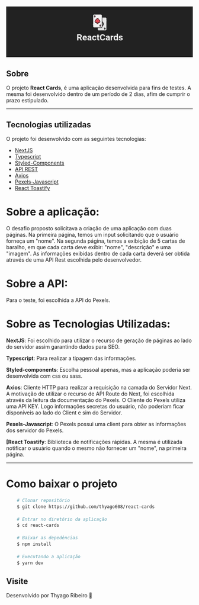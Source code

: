 <p align="center">
 <img src="/public/logo.png" alt="react-cards" />
</p>

## Sobre

O projeto **React Cards**, é uma aplicação desenvolvida para fins de testes. A mesma foi desenvolvido dentro de um período de 2 dias, afim de cumprir o prazo estipulado.

---

## Tecnologias utilizadas

O projeto foi desenvolvido com as seguintes tecnologias:

- [NextJS](https://fluxmusic.vercel.app)
- [Typescript](https://www.typescriptlang.org/)
- [Styled-Components](https://styled-components.com)
- [API REST](https://github.com/public-apis/public-apis)
- [Axios](https://axios-http.com/docs/intro)
- [Pexels-Javascript](https://github.com/pexels/pexels-javascript)
- [React Toastify](https://www.npmjs.com/package/react-toastify)

# Sobre a aplicação:

O desafio proposto solicitava a criação de uma aplicação com duas páginas. 
Na primeira página, temos um input solicitando que o usuário forneça um "nome". Na segunda página, temos a exibição de 5 cartas de baralho, em que cada carta deve exibir: "nome", "descrição" e uma "imagem". As informações exibidas dentro de cada carta deverá ser obtida através de uma API Rest escolhida pelo desenvolvedor. 

# Sobre a API:

Para o teste, foi escolhida a API do Pexels.

# Sobre as Tecnologias Utilizadas:

**NextJS**: Foi escolhido para utilizar o recurso de geração de páginas ao lado do servidor assim garantindo dados para SEO.

**Typescript**: Para realizar a tipagem das informações.

**Styled-components**: Escolha pessoal apenas, mas a aplicação poderia ser desenvolvida com css ou sass.

**Axios**: Cliente HTTP para realizar a requisição na camada do Servidor Next. A motivação de utilizar o recurso de API Route do Next, foi escolhida através da leitura da documentação do Pexels. O Cliente do Pexels utiliza uma API KEY. Logo informações secretas do usuário, não poderiam ficar disponíveis ao lado do Client e sim do Servidor.

**Pexels-Javascript**: O Pexels possui uma client para obter as informações dos servidor do Pexels.

**[React Toastify**: Biblioteca de notificações rápidas. A mesma é utilizada notificar o usuário quando o mesmo não fornecer um "nome", na primeira página.

---

# Como baixar o projeto

```bash
    # Clonar repositório
    $ git clone https://github.com/thyago608/react-cards

    # Entrar no diretório da aplicação
    $ cd react-cards

    # Baixar as depedências
    $ npm install

    # Executando a aplicação
    $ yarn dev

```

## Visite


Desenvolvido por Thyago Ribeiro 👋
